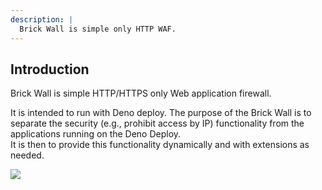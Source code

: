 ```yaml
---
description: |
  Brick Wall is simple only HTTP WAF. 
---
```


## Introduction

Brick Wall is simple HTTP/HTTPS only Web application firewall.

It is intended to run with Deno deploy.
The purpose of the Brick Wall is to separate the security (e.g., prohibit access by IP) functionality from the applications running on the Deno Deploy.  
It is then to provide this functionality dynamically and with extensions as needed.

![](/Brick_wall_insroduction_001.png)
